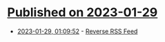 # [Published on 2023-01-29](index.md)

* [2023-01-29, 01:09:52](https://news.ycombinator.com/item?id=34563853) - [Reverse RSS Feed](https://www.jefftk.com/p/reverse-rss-feed)
